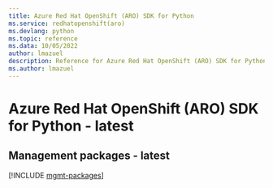 ```yaml
---
title: Azure Red Hat OpenShift (ARO) SDK for Python
ms.service: redhatopenshift(aro)
ms.devlang: python
ms.topic: reference
ms.data: 10/05/2022
author: lmazuel
description: Reference for Azure Red Hat OpenShift (ARO) SDK for Python
ms.author: lmazuel
---
```

# Azure Red Hat OpenShift (ARO) SDK for Python - latest

## Management packages - latest
[!INCLUDE [mgmt-packages](red-hat-openshift-(aro)-mgmt-index.md)]